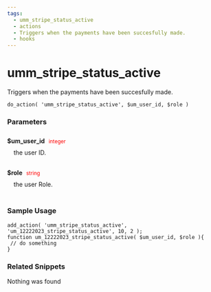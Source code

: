 ```yaml
---
tags: 
  - umm_stripe_status_active
  - actions
  - Triggers when the payments have been succesfully made.
  - hooks
---
```

# umm\_stripe\_status\_active
Triggers when the payments have been succesfully made.
<Badge text="Since 1.0.0" vertical="middle" />
``` php:no-line-numbers
do_action( 'umm_stripe_status_active', $um_user_id, $role )
```
<div class='hook-sep'></div>

### Parameters

<div style='padding: 10px 0px 10px;'>
<strong>$um_user_id</strong> <span style='color:red;font-size:12px;padding: 0px 5px 0px 5px' >integer</span>
<div style="margin-left:10px;padding: 10px 5px">the user ID.</div>
</div>
<div style='padding: 10px 0px 10px;'>
<strong>$role</strong> <span style='color:red;font-size:12px;padding: 0px 5px 0px 5px' >string</span>
<div style="margin-left:10px;padding: 10px 5px">the user Role.</div>
</div>
<div class='hook-sep'></div>



### Sample Usage

``` php:no-line-numbers
add_action( 'umm_stripe_status_active', 'um_12222023_stripe_status_active', 10, 2 );
function um_12222023_stripe_status_active( $um_user_id, $role ){
 // do something
}
```
<div class='hook-sep'></div>



### Related Snippets

Nothing was found

